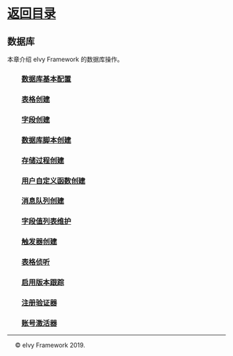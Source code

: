 # [返回目录](../README.html)

## 数据库  

本章介绍 eIvy Framework 的数据库操作。  

### &emsp;&emsp;[数据库基本配置](Sec01.html)

### &emsp;&emsp;[表格创建](Sec02.html)

### &emsp;&emsp;[字段创建](Sec03.html)

### &emsp;&emsp;[数据库脚本创建](Sec04.html)

### &emsp;&emsp;[存储过程创建](Sec05.html)

### &emsp;&emsp;[用户自定义函数创建](Sec06.html)

### &emsp;&emsp;[消息队列创建](Sec07.html)

### &emsp;&emsp;[字段值列表维护](Sec08.html)

### &emsp;&emsp;[触发器创建](Sec09.html)

### &emsp;&emsp;[表格侦听](Sec10.html)

### &emsp;&emsp;[启用版本跟踪](Sec11.html)

### &emsp;&emsp;[注册验证器](Sec12.html)

### &emsp;&emsp;[账号激活器](Sec13.html)

---
&emsp; &copy; eIvy Framework 2019.

